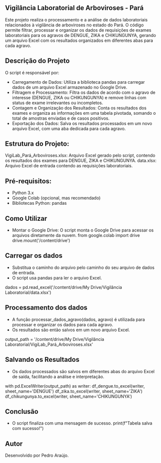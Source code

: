 ## Vigilância Laboratorial de Arboviroses - Pará

Este projeto realiza o processamento e a análise de dados laboratoriais relacionados à vigilância de arboviroses no estado do Pará. O código permite filtrar, processar e organizar os dados de requisições de exames laboratoriais para os agravos de DENGUE, ZIKA e CHIKUNGUNYA, gerando um arquivo Excel com os resultados organizados em diferentes abas para cada agravo.

## Descrição do Projeto

O script é responsável por:
- Carregamento de Dados: Utiliza a biblioteca pandas para carregar dados de um arquivo Excel armazenado no Google Drive.
- Filtragem e Processamento: Filtra os dados de acordo com o agravo de interesse (DENGUE, ZIKA ou CHIKUNGUNYA) e remove linhas com status de exame irrelevantes ou incompletos.
- Contagem e Organização dos Resultados: Conta os resultados dos exames e organiza as informações em uma tabela pivotada, somando o total de amostras enviadas e de casos positivos.
- Exportação dos Dados: Salva os resultados processados em um novo arquivo Excel, com uma aba dedicada para cada agravo.

## Estrutura do Projeto:

VigiLab_Pará_Arboviroses.xlsx: Arquivo Excel gerado pelo script, contendo os resultados dos exames para DENGUE, ZIKA e CHIKUNGUNYA.
data.xlsx: Arquivo Excel de entrada contendo as requisições laboratoriais.

## Pré-requisitos:
- Python 3.x
- Google Colab (opcional, mas recomendado)
- Bibliotecas Python: pandas

## Como Utilizar
- Montar o Google Drive: O script monta o Google Drive para acessar os arquivos diretamente da nuvem.
from google.colab import drive
drive.mount('/content/drive')

## Carregar os dados
- Substitua o caminho do arquivo pelo caminho do seu arquivo de dados de entrada.
- O script usa pandas para ler o arquivo Excel.

dados = pd.read_excel('/content/drive/My Drive/Vigilância Laboratorial/data.xlsx')

## Processamento dos dados
- A função processar_dados_agravo(dados, agravo) é utilizada para processar e organizar os dados para cada agravo.
- Os resultados são então salvos em um novo arquivo Excel.

output_path = '/content/drive/My Drive/Vigilância Laboratorial/VigiLab_Pará_Arboviroses.xlsx'

## Salvando os Resultados
- Os dados processados são salvos em diferentes abas do arquivo Excel de saída, facilitando a análise e interpretação.

with pd.ExcelWriter(output_path) as writer:
    df_dengue.to_excel(writer, sheet_name='DENGUE')
    df_zika.to_excel(writer, sheet_name='ZIKA')
    df_chikungunya.to_excel(writer, sheet_name='CHIKUNGUNYA')

## Conclusão
- O script finaliza com uma mensagem de sucesso.
print(f"Tabela salva com sucesso!")

## Autor
Desenvolvido por Pedro Araújo.
